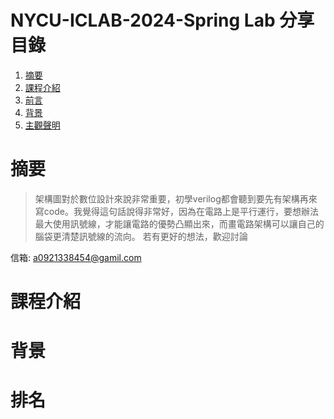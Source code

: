 # NYCU-ICLAB-2024-Spring Lab 分享目錄
1. [摘要](#摘要)
2. [課程介紹](#課程介紹)
3. [前言](#前言)
4. [背景](#背景)
5. [主觀聲明](#主觀聲明)
# 摘要
> 架構圖對於數位設計來說非常重要，初學verilog都會聽到要先有架構再來寫code。我覺得這句話說得非常好，因為在電路上是平行運行，要想辦法最大使用訊號線，才能讓電路的優勢凸顯出來，而畫電路架構可以讓自己的腦袋更清楚訊號線的流向。
 若有更好的想法，歡迎討論

 
 信箱: a0921338454@gamil.com
# 課程介紹
# 背景
# 排名
